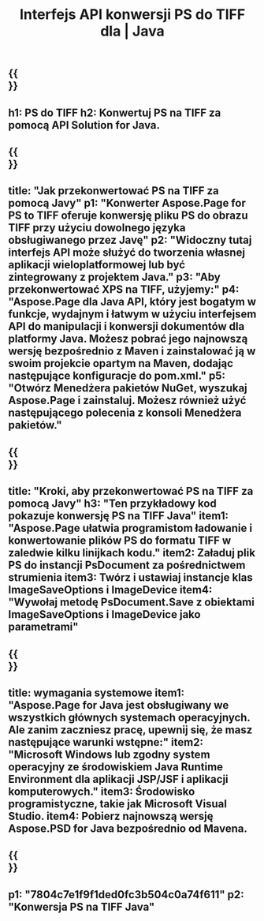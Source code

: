 ﻿---
translation: true
template: /_templates/_conversion-child-java.md
title: Interfejs API konwersji PS do TIFF dla | Java
url: /java/conversion/ps-to-tiff/
description: Przykładowy kod konwersji Java dla formatu PS do pliku TIFF. Użyj tego przykładowego kodu, aby przekonwertować PS na TIFF w dowolnej aplikacji internetowej lub aplikacji opartej na języku Java.
informat: PS
outformat: TIFF
otherformats: XPS EPS
---

{{<section banner>}}
---
h1: PS do TIFF
h2: Konwertuj PS na TIFF za pomocą API Solution for Java.
---

{{<section overview>}}
---
title: "Jak przekonwertować PS na TIFF za pomocą Javy"
p1: "Konwerter Aspose.Page for PS to TIFF oferuje konwersję pliku PS do obrazu TIFF przy użyciu dowolnego języka obsługiwanego przez Javę"
p2: "Widoczny tutaj interfejs API może służyć do tworzenia własnej aplikacji wieloplatformowej lub być zintegrowany z projektem Java."
p3: "Aby przekonwertować XPS na TIFF, użyjemy:"
p4: "Aspose.Page dla Java API, który jest bogatym w funkcje, wydajnym i łatwym w użyciu interfejsem API do manipulacji i konwersji dokumentów dla platformy Java. Możesz pobrać jego najnowszą wersję bezpośrednio z Maven i zainstalować ją w swoim projekcie opartym na Maven, dodając następujące konfiguracje do pom.xml."
p5: "Otwórz Menedżera pakietów NuGet, wyszukaj Aspose.Page i zainstaluj. Możesz również użyć następującego polecenia z konsoli Menedżera pakietów."
---

{{<section feature1>}}
---
title: "Kroki, aby przekonwertować PS na TIFF za pomocą Javy"
h3: "Ten przykładowy kod pokazuje konwersję PS na TIFF Java"
item1: "Aspose.Page ułatwia programistom ładowanie i konwertowanie plików PS do formatu TIFF w zaledwie kilku linijkach kodu."
item2: Załaduj plik PS do instancji PsDocument za pośrednictwem strumienia
item3: Twórz i ustawiaj instancje klas ImageSaveOptions i ImageDevice
item4: "Wywołaj metodę PsDocument.Save z obiektami ImageSaveOptions i ImageDevice jako parametrami"
---

{{<section feature2>}}
---
title: wymagania systemowe
item1: "Aspose.Page for Java jest obsługiwany we wszystkich głównych systemach operacyjnych. Ale zanim zaczniesz pracę, upewnij się, że masz następujące warunki wstępne:"
item2: "Microsoft Windows lub zgodny system operacyjny ze środowiskiem Java Runtime Environment dla aplikacji JSP/JSF i aplikacji komputerowych."
item3: Środowisko programistyczne, takie jak Microsoft Visual Studio.
item4: Pobierz najnowszą wersję Aspose.PSD for Java bezpośrednio od Mavena.
---

{{<section gist>}}
---
p1: "7804c7e1f9f1ded0fc3b504c0a74f611"
p2: "Konwersja PS na TIFF Java"
---
